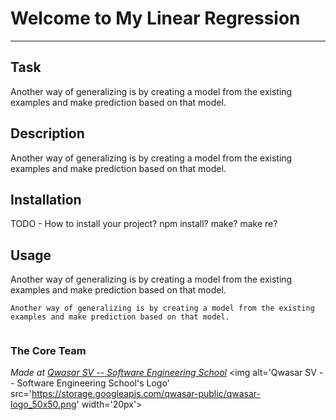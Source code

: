 # Welcome to My Linear Regression
***

## Task
Another way of generalizing is by creating a model from the existing examples and make prediction based on that model.



## Description
Another way of generalizing is by creating a model from the existing examples and make prediction based on that model.



## Installation
TODO - How to install your project? npm install? make? make re?

## Usage
Another way of generalizing is by creating a model from the existing examples and make prediction based on that model.


```
Another way of generalizing is by creating a model from the existing examples and make prediction based on that model.


```

### The Core Team


<span><i>Made at <a href='https://qwasar.io'>Qwasar SV -- Software Engineering School</a></i></span>
<span><img alt='Qwasar SV -- Software Engineering School's Logo' src='https://storage.googleapis.com/qwasar-public/qwasar-logo_50x50.png' width='20px'></span>
